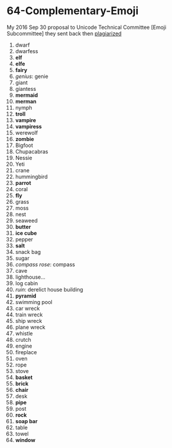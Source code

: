 # 64-Complementary-Emoji
My 2016 Sep 30 proposal to Unicode Technical Committee [Emoji Subcommittee] they sent back then [plagiarized](http://web.archive.org/web/20180417225811/www.unicode.org/emoji/emoji-requests.html)

1. dwarf
2. dwarfess
3. **elf**
4. **elfe**
5. **fairy**
6. *genius*: genie
7. giant
8. giantess
9. **mermaid**
10. **merman**
11. nymph
12. **troll**
13. **vampire**
14. **vampiress**
15. werewolf
16. **zombie**
17. Bigfoot
18. Chupacabras
19. Nessie
20. Yeti
21. crane
22. hummingbird
23. **parrot**
24. coral
25. **fly**
26. grass
27. moss
28. nest
29. seaweed
30. **butter**
31. **ice cube**
32. pepper
33. **salt**
34. snack bag
35. sugar
36. *compass rose*: compass
37. cave
38. lighthouse...
39. log cabin
40. *ruin*: derelict house building
41. **pyramid**
42. swimming pool
43. car wreck
44. train wreck
45. ship wreck
46. plane wreck
47. whistle
48. crutch
49. engine
50. fireplace
51. oven
52. rope
53. stove
54. **basket**
55. **brick**
56. **chair**
57. desk
58. **pipe**
59. post
60. **rock**
61. **soap bar**
62. table
63. towel
64. **window**
